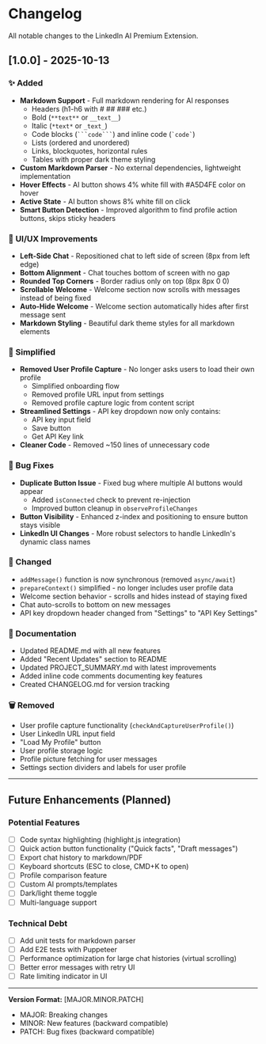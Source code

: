 # Changelog

All notable changes to the LinkedIn AI Premium Extension.

## [1.0.0] - 2025-10-13

### ✨ Added
- **Markdown Support** - Full markdown rendering for AI responses
  - Headers (h1-h6 with # ## ### etc.)
  - Bold (`**text**` or `__text__`)
  - Italic (`*text*` or `_text_`)
  - Code blocks (` ```code``` `) and inline code (`` `code` ``)
  - Lists (ordered and unordered)
  - Links, blockquotes, horizontal rules
  - Tables with proper dark theme styling
- **Custom Markdown Parser** - No external dependencies, lightweight implementation
- **Hover Effects** - AI button shows 4% white fill with #A5D4FE color on hover
- **Active State** - AI button shows 8% white fill on click
- **Smart Button Detection** - Improved algorithm to find profile action buttons, skips sticky headers

### 🎨 UI/UX Improvements
- **Left-Side Chat** - Repositioned chat to left side of screen (8px from left edge)
- **Bottom Alignment** - Chat touches bottom of screen with no gap
- **Rounded Top Corners** - Border radius only on top (8px 8px 0 0)
- **Scrollable Welcome** - Welcome section now scrolls with messages instead of being fixed
- **Auto-Hide Welcome** - Welcome section automatically hides after first message sent
- **Markdown Styling** - Beautiful dark theme styles for all markdown elements

### 🔧 Simplified
- **Removed User Profile Capture** - No longer asks users to load their own profile
  - Simplified onboarding flow
  - Removed profile URL input from settings
  - Removed profile capture logic from content script
- **Streamlined Settings** - API key dropdown now only contains:
  - API key input field
  - Save button
  - Get API Key link
- **Cleaner Code** - Removed ~150 lines of unnecessary code

### 🐛 Bug Fixes
- **Duplicate Button Issue** - Fixed bug where multiple AI buttons would appear
  - Added `isConnected` check to prevent re-injection
  - Improved button cleanup in `observeProfileChanges`
- **Button Visibility** - Enhanced z-index and positioning to ensure button stays visible
- **LinkedIn UI Changes** - More robust selectors to handle LinkedIn's dynamic class names

### 🔄 Changed
- `addMessage()` function is now synchronous (removed `async/await`)
- `prepareContext()` simplified - no longer includes user profile data
- Welcome section behavior - scrolls and hides instead of staying fixed
- Chat auto-scrolls to bottom on new messages
- API key dropdown header changed from "Settings" to "API Key Settings"

### 📝 Documentation
- Updated README.md with all new features
- Added "Recent Updates" section to README
- Updated PROJECT_SUMMARY.md with latest improvements
- Added inline code comments documenting key features
- Created CHANGELOG.md for version tracking

### 🗑️ Removed
- User profile capture functionality (`checkAndCaptureUserProfile()`)
- User LinkedIn URL input field
- "Load My Profile" button
- User profile storage logic
- Profile picture fetching for user messages
- Settings section dividers and labels for user profile

---

## Future Enhancements (Planned)

### Potential Features
- [ ] Code syntax highlighting (highlight.js integration)
- [ ] Quick action button functionality ("Quick facts", "Draft messages")
- [ ] Export chat history to markdown/PDF
- [ ] Keyboard shortcuts (ESC to close, CMD+K to open)
- [ ] Profile comparison feature
- [ ] Custom AI prompts/templates
- [ ] Dark/light theme toggle
- [ ] Multi-language support

### Technical Debt
- [ ] Add unit tests for markdown parser
- [ ] Add E2E tests with Puppeteer
- [ ] Performance optimization for large chat histories (virtual scrolling)
- [ ] Better error messages with retry UI
- [ ] Rate limiting indicator in UI

---

**Version Format:** [MAJOR.MINOR.PATCH]
- MAJOR: Breaking changes
- MINOR: New features (backward compatible)
- PATCH: Bug fixes (backward compatible)

